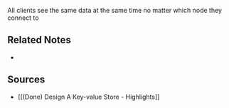 All clients see the same data at the same time no matter which node they connect to

## Related Notes
- 

## Sources
- [[(Done) Design A Key-value Store - Highlights]]